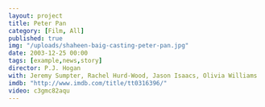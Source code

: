 ```yaml
---
layout: project
title: Peter Pan
category: [Film, All]
published: true
img: "/uploads/shaheen-baig-casting-peter-pan.jpg"
date: 2003-12-25 00:00
tags: [example,news,story]
director: P.J. Hogan
with: Jeremy Sumpter, Rachel Hurd-Wood, Jason Isaacs, Olivia Williams
imdb: "http://www.imdb.com/title/tt0316396/"
video: c3gmc82aqu
---
```



